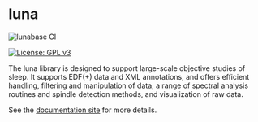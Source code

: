 # luna #

![lunabase CI](https://github.com/remnrem/luna-base/workflows/lunabase%20CI/badge.svg)

[![License: GPL v3](https://img.shields.io/badge/License-GPLv3-blue.svg)](https://www.gnu.org/licenses/gpl-3.0)


The luna library is designed to support large-scale objective studies
of sleep.  It supports EDF(+) data and XML annotations, and offers
efficient handling, filtering and manipulation of data, a range of
spectral analysis routines and spindle detection methods, and
visualization of raw data.

See the [documentation site](http://zzz.bwh.harvard.edu/luna/) for more details.
